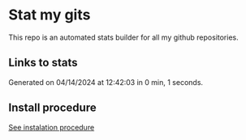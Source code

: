 # Stat my gits

This repo is an automated stats builder for all my github repositories.

## Links to stats


Generated on 04/14/2024 at 12:42:03 in 0 min, 1 seconds.

## Install procedure

[See instalation procedure](./src/install.md)
